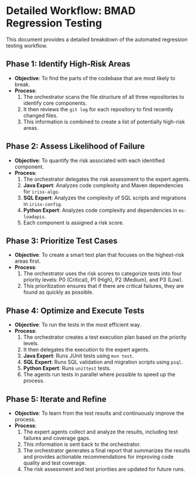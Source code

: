# Detailed Workflow: BMAD Regression Testing

This document provides a detailed breakdown of the automated regression testing workflow.

## Phase 1: Identify High-Risk Areas
-   **Objective**: To find the parts of the codebase that are most likely to break.
-   **Process**:
    1.  The orchestrator scans the file structure of all three repositories to identify core components.
    2.  It then reviews the `git log` for each repository to find recently changed files.
    3.  This information is combined to create a list of potentially high-risk areas.

## Phase 2: Assess Likelihood of Failure
-   **Objective**: To quantify the risk associated with each identified component.
-   **Process**:
    1.  The orchestrator delegates the risk assessment to the expert agents.
    2.  **Java Expert**: Analyzes code complexity and Maven dependencies for `irisx-algo`.
    3.  **SQL Expert**: Analyzes the complexity of SQL scripts and migrations in `irisx-config`.
    4.  **Python Expert**: Analyzes code complexity and dependencies in `ms-loadapis`.
    5.  Each component is assigned a risk score.

## Phase 3: Prioritize Test Cases
-   **Objective**: To create a smart test plan that focuses on the highest-risk areas first.
-   **Process**:
    1.  The orchestrator uses the risk scores to categorize tests into four priority levels: P0 (Critical), P1 (High), P2 (Medium), and P3 (Low).
    2.  This prioritization ensures that if there are critical failures, they are found as quickly as possible.

## Phase 4: Optimize and Execute Tests
-   **Objective**: To run the tests in the most efficient way.
-   **Process**:
    1.  The orchestrator creates a test execution plan based on the priority levels.
    2.  It then delegates the execution to the expert agents.
    3.  **Java Expert**: Runs JUnit tests using `mvn test`.
    4.  **SQL Expert**: Runs SQL validation and migration scripts using `psql`.
    5.  **Python Expert**: Runs `unittest` tests.
    6.  The agents run tests in parallel where possible to speed up the process.

## Phase 5: Iterate and Refine
-   **Objective**: To learn from the test results and continuously improve the process.
-   **Process**:
    1.  The expert agents collect and analyze the results, including test failures and coverage gaps.
    2.  This information is sent back to the orchestrator.
    3.  The orchestrator generates a final report that summarizes the results and provides actionable recommendations for improving code quality and test coverage.
    4.  The risk assessment and test priorities are updated for future runs.
